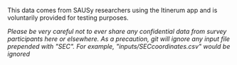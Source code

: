This data comes from SAUSy researchers using the Itinerum app and is voluntarily provided for testing purposes.

*Please be very careful not to ever share any confidential data from survey participants here or elsewhere.*
*As a precaution, git will ignore any input file prepended with "SEC". For example, "inputs/SECcoordinates.csv" would be ignored*
